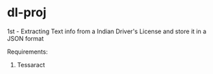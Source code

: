 # dl-proj
1st - Extracting Text info from a Indian Driver's License and store it in a JSON format

Requirements:

1. Tessaract 

